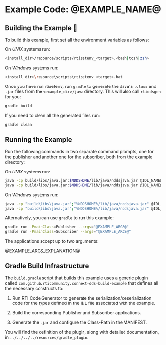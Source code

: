# Example Code: @EXAMPLE_NAME@

## Building the Example :wrench:

To build this example, first set all the environment variables as follows:

On *UNIX* systems run:

```sh
<install_dir>/recource/scripts/rtisetenv_<target>.<bash|tcsh|zsh>
```

On *Windows* systems run:

```sh
<install_dir>\resource\scripts\rtisetenv_<target>.bat
```

Once you have run rtisetenv, run `gradle` to generate the Java's `.class`
and `.jar` files from the `<example_dir>/java` directory. This will also call
`rtiddsgen` for you:

```sh
gradle build
```

If you need to clean all the generated files run:

```sh
gradle clean
```

## Running the Example

Run the following commands in two separate command prompts, one for the
publisher and another one for the subscriber, both from the example directory:

On *UNIX* systems run:

```sh
java -cp build/libs/java.jar:$NDDSHOME/lib/java/nddsjava.jar @IDL_NAME@Publisher @PUB_ARGS@
java -cp build/libs/java.jar:$NDDSHOME/lib/java/nddsjava.jar @IDL_NAME@Subscriber @SUB_ARGS@
```

On *Windows* systems run:

```sh
java -cp "build\libs\java.jar";"%NDDSHOME%/lib/java/nddsjava.jar" @IDL_NAME@Publisher @PUB_ARGS@
java -cp "build\libs\java.jar";"%NDDSHOME%/lib/java/nddsjava.jar" @IDL_NAME@Subscriber @SUB_ARGS@
```

Alternatively, you can use `gradle` to run this example:

```sh
gradle run -PmainClass=Publisher --args="@EXAMPLE_ARGS@"
gradle run -PmainClass=Subscriber --args="@EXAMPLE_ARGS@"
```

The applications accept up to two arguments:

@EXAMPLE_ARGS_EXPLANATION@

## Gradle Build Infrastructure

The `build.gradle` script that builds this example uses a generic plugin called
`com.github.rticommunity.connext-dds-build-example` that defines all the
necessary constructs to:

1.  Run RTI Code Generator to generate the serialization/deserialization code
for the types defined in the IDL file associated with the example.

2.  Build the corresponding Publisher and Subscriber applications.

3.  Generate the `.jar` and configure the Class-Path in the MANIFEST.

You will find the definition of the plugin, along with detailed
documentation, in `../../../../resources/gradle_plugin`.
